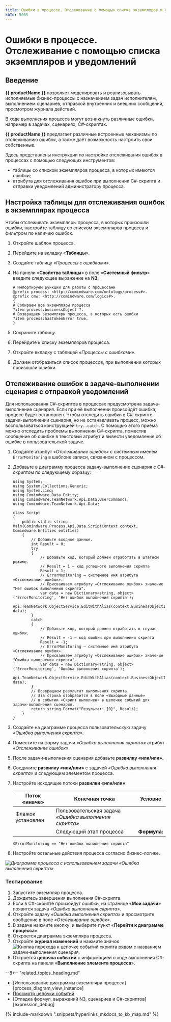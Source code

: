 ```yaml
---
title: Ошибки в процессе. Отслеживание с помощью списка экземпляров и уведомлений
kbId: 5065
---
```


# Ошибки в процессе. Отслеживание с помощью списка экземпляров и уведомлений

## Введение

**{{ productName }}** позволяет моделировать и реализовывать исполняемые бизнес-процессы с назначением задач исполнителям, выполнением сценариев, отправкой внутренних и внешних сообщений, просмотром журнала действий.

В ходе выполнения процесса могут возникнуть различные ошибки, например в задачах, сценариях, C#-скриптах.

**{{ productName }}** предлагает различные встроенные механизмы по отслеживанию ошибок, а также даёт возможность настроить свои собственные.

Здесь представлены инструкции по настройке отслеживания ошибок в процессах с помощью следующих инструментов:

- таблицы со списком экземпляров процесса, в которых имеются ошибки;
- атрибута для отслеживания ошибок при выполнении C#-скрипта и отправки уведомлений администратору процесса.

## Настройка таблицы для отслеживания ошибок в экземплярах процесса

Чтобы отслеживать экземпляры процесса, в которых произошли ошибки, настройте таблицу со списком экземпляров процесса и фильтром по наличию ошибок.

1. Откройте шаблон процесса.
2. Перейдите на вкладку «**Таблицы**».
3. Создайте таблицу *«Процессы с ошибками»*.
4. На панели «**Свойства таблицы**» в поле «**Системный фильтр**» введите следующее выражение на **N3**:

   ```
   # Импортируем функции для работы с процессами
   @prefix process: <http://comindware.com/ontology/process#>.
   @prefix cmw: <http://comindware.com/logics#>.
   {
   # Собираем все экземпляры процесса
   ?item process:businessObject ?.
   # Возвращаем экземпляры процесса, в которых есть ошибки
   ?item process:hasTokenError true.
   }
   ```
5. Сохраните таблицу.
6. Перейдите к списку экземпляров процесса.
7. Откройте вкладку с таблицей *«Процессы с ошибками»*.
8. Должен отобразиться список процессов, при выполнении которых произошли ошибки.

## Отслеживание ошибок в задаче-выполнении сценария с отправкой уведомлений

Для использования C#-скриптов в процессах предусмотрена задача-выполнение сценария. Если при её выполнении произойдёт ошибка, процесс будет остановлен. Чтобы отследить ошибки в C#-скрипте задачи-выполнении сценария, но не останавливать процесс, можно воспользоваться конструкцией `try..catch`. С помощью этого приёма можно отследить проблемы выполнении C#-скрипта, поместив сообщение об ошибке в текстовый атрибут и вывести уведомление об ошибке в пользовательской задаче.

1. Создайте атрибут *«Отслеживание ошибок»* с системным именем `ErrorMonitoring` в шаблоне записи, связанном с процессом.
2. Добавьте в диаграмму процесса задачу-выполнение сценария с C#-скриптом по следующему образцу:

   ```
   using System;
   using System.Collections.Generic;
   using System.Linq;
   using Comindware.Data.Entity;
   using Comindware.TeamNetwork.Api.Data.UserCommands;
   using Comindware.TeamNetwork.Api.Data;

   class Script
   {
       public static string Main(Comindware.Process.Api.Data.ScriptContext context, Comindware.Entities entities)
       {
           // Добавьте входные данные.
           int Result = 0;
           try
           {
               // Добавьте код, который должен отработать в штатном режиме.
               // Result = 1 — код успешного выполнения скрипта
               Result = 1;
               // ErrorMonitoring — системное имя атрибута «Отслеживание ошибок».
               // Присваиваем атрибуту «Отслеживание ошибок» значение "Нет ошибок выполнения скрипта".
               var data = new Dictionary<string, object>('ErrorMonitoring', 'Нет ошибок выполнения скрипта');
               Api.TeamNetwork.ObjectService.EditWithAlias(context.BusinessObjectId, data);
           }
           catch
           {
               // Добавьте код, который должен отработать в случае ошибки.
               // Result = -1 — код ошибки при выполнении скрипта
               Result = -1;
               // ErrorMonitoring — системное имя атрибута «Отслеживание ошибок».
               // Присваиваем атрибуту «Отслеживание ошибок» значение "Ошибка выполнения скрипта".
               var data = new Dictionary<string, object>('ErrorMonitoring', 'Ошибка выполнения скрипта');
               Api.TeamNetwork.ObjectService.EditWithAlias(context.BusinessObjectId, data);
           }
           // Возвращаем результат выполнения скрипта.
           // Эта строка отобразится в поле «Выходные данные»
           // в событии «Скрипт выполнен» в цепочке событий для задачи-выполнения сценария.
           return string.Format("Результат: {0}", Result);
       }
   }
   ```
3. Создайте на диаграмме процесса пользовательскую задачу *«Ошибка выполнения скрипта»*.
4. Поместите на форму задачи *«Ошибка выполнения скрипта»* атрибут *«Отслеживание ошибок»*.
5. После задачи-выполнения сценария добавьте **развилку «или/или»**.
6. Соедините **развилку «или/или»** с задачей *«Ошибка выполнения скрипта»* и следующим элементом процесса.
7. Настройте исходящие потоки **развилки «или/или»**:

   | Поток «иначе» | Конечная точка | Условие |
   | --- | --- | --- |
   | Флажок установлен | Пользовательская задача *«Ошибка выполнения скрипта»* |  |
   |  | Следующий этап процесса | **Формула:** |

   ```
   $ErrorMonitoring == "Нет ошибок выполнения скрипта"
   ```
8. Настройте остальные действия процесса согласно бизнес-логике.

_![Диаграмма процесса с использованием задачи «Ошибка выполнения скрипта»](/platform/v5.0/business_apps/diagrams/process_diagram/img/process_debug_process_diagram.png)_

### Тестирование

1. Запустите экземпляр процесса.
2. Дождитесь завершения выполнения C#-скрипта.
3. Если в C#-скрипте произойдут ошибки, на странице «**Мои задачи**» появится задача *«Ошибка выполнения скрипта»*.
4. Откройте задачу *«Ошибка выполнения скрипта»* и просмотрите сообщение в поле *«Отслеживание ошибок»*.
5. В задаче нажмите кнопку *‌* и выберите пункт «**Перейти к диаграмме процесса**».
6. Откроется диаграмма экземпляра процесса.
7. Откройте **журнал изменений** и нажмите значок ![Кнопка перехода к цепочке событий скрипта](/platform/v5.0/business_apps/diagrams/process_diagram/../../expressions/img/expression_debug_script_button.png) рядом с названием задачи-выполнения сценария.
8. Откроется **цепочка событий** с информацией о ходе выполнения C#-скрипта на панели «**Выполнение элемента процесса**».

--8<-- "related_topics_heading.md"

- [Использование диаграммы экземпляра процесса][process_diagram_view_instance]
- [Просмотр цепочки событий](process_diagram_view_instance.html#events_chain_view)
- [Отладка формул, выражений N3, сценариев и C#-скриптов][expression_debug]

{% include-markdown ".snippets/hyperlinks_mkdocs_to_kb_map.md" %}
